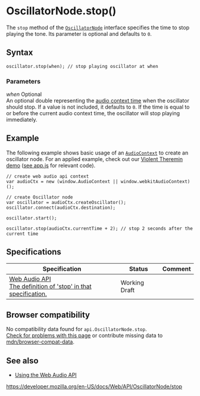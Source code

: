 # OscillatorNode.stop()

The `stop` method of the [`OscillatorNode`](../oscillatornode) interface specifies the time to stop playing the tone. Its parameter is optional and defaults to `0`.

## Syntax

    oscillator.stop(when); // stop playing oscillator at when

### Parameters

_when_ <span class="badge inline optional">Optional</span>  
An optional double representing the [audio context time](../baseaudiocontext/currenttime) when the oscillator should stop. If a value is not included, it defaults to `0`. If the time is equal to or before the current audio context time, the oscillator will stop playing immediately.

## Example

The following example shows basic usage of an [`AudioContext`](../audiocontext) to create an oscillator node. For an applied example, check out our [Violent Theremin demo](https://mdn.github.io/violent-theremin/) ([see app.js](https://github.com/mdn/violent-theremin/blob/gh-pages/scripts/app.js) for relevant code).

    // create web audio api context
    var audioCtx = new (window.AudioContext || window.webkitAudioContext)();

    // create Oscillator node
    var oscillator = audioCtx.createOscillator();
    oscillator.connect(audioCtx.destination);

    oscillator.start();

    oscillator.stop(audioCtx.currentTime + 2); // stop 2 seconds after the current time

## Specifications

<table><thead><tr class="header"><th>Specification</th><th>Status</th><th>Comment</th></tr></thead><tbody><tr class="odd"><td><a href="https://webaudio.github.io/web-audio-api/#dom-audioscheduledsourcenode-stop">Web Audio API<br />
<span class="small">The definition of 'stop' in that specification.</span></a></td><td><span class="spec-wd">Working Draft</span></td><td></td></tr></tbody></table>

## Browser compatibility

No compatibility data found for `api.OscillatorNode.stop`.  
[Check for problems with this page](#on-github) or contribute missing data to [mdn/browser-compat-data](https://github.com/mdn/browser-compat-data).

## See also

- [Using the Web Audio API](../web_audio_api/using_web_audio_api)

<a href="https://developer.mozilla.org/en-US/docs/Web/API/OscillatorNode/stop" class="_attribution-link">https://developer.mozilla.org/en-US/docs/Web/API/OscillatorNode/stop</a>
